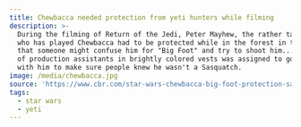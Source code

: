 ```yaml
---
title: Chewbacca needed protection from yeti hunters while filming
description: >-
  During the filming of Return of the Jedi, Peter Mayhew, the rather tall actor
  who has played Chewbacca had to be protected while in the forest in the fears
  that someone might confuse him for "Big Foot" and try to shoot him... A group
  of production assistants in brightly colored vests was assigned to go around
  with him to make sure people knew he wasn't a Sasquatch.
image: /media/chewbacca.jpg
source: 'https://www.cbr.com/star-wars-chewbacca-big-foot-protection-sasquatch/'
tags:
  - star wars
  - yeti
---
```


